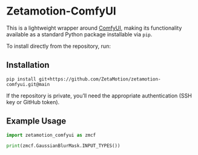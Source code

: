 # Zetamotion-ComfyUI

This is a lightweight wrapper around [ComfyUI](https://github.com/comfyanonymous/ComfyUI), making its functionality available as a standard Python package installable via `pip`.

To install directly from the repository, run:

## Installation

```commandline
pip install git+https://github.com/ZetaMotion/zetamotion-comfyui.git@main
```

If the repository is private, you’ll need the appropriate authentication (SSH key or GitHub token).

## Example Usage

```Python
import zetamotion_comfyui as zmcf

print(zmcf.GaussianBlurMask.INPUT_TYPES())
```
